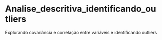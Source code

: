 # Analise_descritiva_identificando_outliers
Explorando covariância e correlação entre variáveis e identificando outliers
